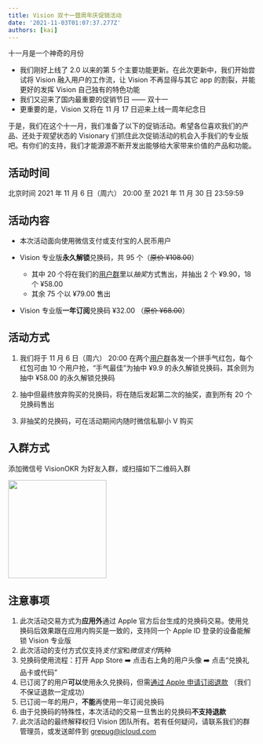 ```yaml
---
title: Vision 双十一暨周年庆促销活动
date: '2021-11-03T01:07:37.277Z'
authors: [kai]
---
```


十一月是一个神奇的月份

- 我们刚好上线了 2.0 以来的第 5 个主要功能更新。在此次更新中，我们开始尝试将 Vision 融入用户的工作流，让 Vision 不再显得与其它 app 的割裂，并能更好的发挥 Vision 自己独有的特色功能
- 我们又迎来了国内最重要的促销节日 —— 双十一
- 更重要的是，Vision 又将在 11 月 17 日迎来上线一周年纪念日

于是，我们在这个十一月，我们准备了以下的促销活动。希望各位喜欢我们的产品、还处于观望状态的 Visionary 们抓住此次促销活动的机会入手我们的专业版吧。有你们的支持，我们才能源源不断开发出能够给大家带来价值的产品和功能。

## 活动时间

北京时间 2021 年 11 月 6 日（周六） 20:00 至 2021 年 11 月 30 日 23:59:59

## 活动内容

- 本次活动面向使用微信支付或支付宝的人民币用户
- Vision 专业版**永久解锁**兑换码，共 95 个（<s>原价 ¥108.00</s>）

  - 其中 20 个将在我们的[用户群](#入群方式)里以*抽奖*方式售出，并抽出 2 个 ¥9.90，18 个 ¥58.00
  - 其余 75 个以 ¥79.00 售出

- Vision 专业版**一年订阅**兑换码 ¥32.00 （<s>原价 ¥68.00</s>）

## 活动方式

1. 我们将于 11 月 6 日（周六） 20:00 在两个[用户群](#入群方式)各发一个拼手气红包，每个红包可由 10 个用户抢，“手气最佳”为抽中 ¥9.9 的永久解锁兑换码，其余则为抽中 ¥58.00 的永久解锁兑换码

2. 抽中但最终放弃购买的兑换码，将在随后发起第二次的抽奖，直到所有 20 个兑换码售出

3. 非抽奖的兑换码，可在活动期间内随时微信私聊小 V 购买

## 入群方式

添加微信号 VisionOKR 为好友入群，或扫描如下二维码入群

<img src="/zh/img/wechat-group.jpeg" width="200" />

## 注意事项

1. 此次活动交易方式为**应用外**通过 Apple 官方后台生成的兑换码交易。使用兑换码后效果跟在应用内购买是一致的，支持同一个 Apple ID 登录的设备能解锁 Vision 专业版
2. 此次活动的支付方式仅支持*支付宝*和*微信支付*两种
3. 兑换码使用流程：打开 App Store ➡️ 点击右上角的用户头像 ➡️ 点击“兑换礼品卡或代码”
4. 已订阅了的用户**可以**使用永久兑换码，但需[通过 Apple 申请订阅退款](https://reportaproblem.apple.com) （我们不保证退款一定成功）
5. 已订阅一年的用户，**不能**再使用一年订阅兑换码
6. 由于兑换码的特殊性，本次活动的交易一旦售出的兑换码**不支持退款**
7. 此次活动的最终解释权归 Vision 团队所有。若有任何疑问，请联系我们的群管理员，或发送邮件到 grepug@icloud.com
